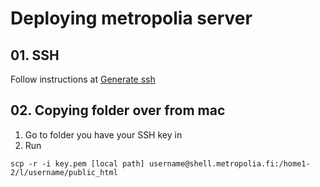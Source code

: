 # Deploying metropolia server
## 01. SSH
Follow instructions at [Generate ssh ](https://wiki.metropolia.fi/pages/viewpage.action?pageId=307791540)

## 02. Copying folder over from mac
1. Go to folder you have your SSH key in
2. Run
```console
scp -r -i key.pem [local path] username@shell.metropolia.fi:/home1-2/l/username/public_html 
```
